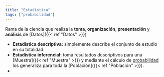 ```yaml
---
title: "Estadística"
tags: ["probabilidad"]
---
```

Rama de la ciencia que realiza la **toma**, **organización**, **presentación** y **análisis** de [Datos]({{< ref "Datos" >}})

- **Estadística descriptiva:** simplemente describe el conjunto de estudio en su totalidad.
- **Estadística inferencial:** toma resultados descriptivos para una [Muestra]({{< ref "Muestra" >}}) y mediante el cálculo de [probabilidad](#) los generaliza para toda la [Población]({{< ref "Población" >}}).
-